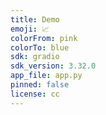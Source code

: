 ```yaml
---
title: Demo
emoji: 📈
colorFrom: pink
colorTo: blue
sdk: gradio
sdk_version: 3.32.0
app_file: app.py
pinned: false
license: cc
---
```

